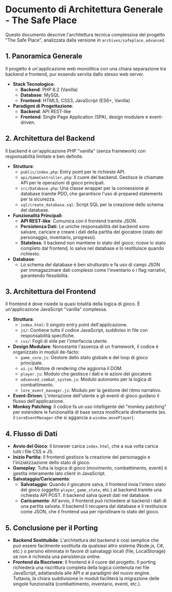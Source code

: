 # Documento di Architettura Generale - The Safe Place

Questo documento descrive l'architettura tecnica complessiva del progetto "The Safe Place", analizzata dalla versione in `archives/safeplace_advanced`.

## 1. Panoramica Generale

Il progetto è un'applicazione web monolitica con una chiara separazione tra backend e frontend, pur essendo servita dallo stesso web server.

-   **Stack Tecnologico**:
    -   **Backend**: PHP 8.2 (Vanilla)
    -   **Database**: MySQL
    -   **Frontend**: HTML5, CSS3, JavaScript (ES6+, Vanilla)
-   **Paradigmi di Progettazione**:
    -   **Backend**: API REST-like
    -   **Frontend**: Single Page Application (SPA), design modulare e event-driven.

## 2. Architettura del Backend

Il backend è un'applicazione PHP "vanilla" (senza framework) con responsabilità limitate e ben definite.

-   **Struttura**:
    -   `public/index.php`: Entry point per le richieste API.
    -   `api/GameController.php`: Il cuore del backend. Gestisce le chiamate API per le operazioni di gioco principali.
    -   `src/Database.php`: Una classe wrapper per la connessione al database tramite PDO, che garantisce l'uso di prepared statements per la sicurezza.
    -   `sql/create_database.sql`: Script SQL per la creazione dello schema del database.
-   **Funzionalità Principali**:
    -   **API REST-like**: Comunica con il frontend tramite JSON.
    -   **Persistenza Dati**: Le uniche responsabilità del backend sono salvare, caricare e creare i dati della partita del giocatore (stato del personaggio, inventario, progressi).
    -   **Stateless**: Il backend non mantiene lo stato del gioco; riceve lo stato completo dal frontend, lo salva nel database e lo restituisce quando richiesto.
-   **Database**:
    -   Lo schema del database è ben strutturato e fa uso di campi JSON per immagazzinare dati complessi come l'inventario o i flag narrativi, garantendo flessibilità.

## 3. Architettura del Frontend

Il frontend è dove risiede la quasi totalità della logica di gioco. È un'applicazione JavaScript "vanilla" complessa.

-   **Struttura**:
    -   `index.html`: Il singolo entry point dell'applicazione.
    -   `js/`: Contiene tutto il codice JavaScript, suddiviso in file con responsabilità specifiche.
    -   `css/`: Fogli di stile per l'interfaccia utente.
-   **Design Modulare**: Nonostante l'assenza di un framework, il codice è organizzato in moduli de-facto:
    -   `game_core.js`: Gestore dello stato globale e del loop di gioco principale.
    -   `ui.js`: Motore di rendering che aggiorna il DOM.
    -   `player.js`: Modulo che gestisce i dati e le azioni del giocatore.
    -   `advanced_combat_system.js`: Modulo autonomo per la logica di combattimento.
    -   `lore_event_manager.js`: Modulo per la gestione del ritmo narrativo.
-   **Event-Driven**: L'interazione dell'utente e gli eventi di gioco guidano il flusso dell'applicazione.
-   **Monkey Patching**: Il codice fa un uso intelligente del "monkey patching" per estendere le funzionalità di base senza modificarle direttamente (es. il `LoreEventManager` che si aggancia a `window.movePlayer`).

## 4. Flusso di Dati

-   **Avvio del Gioco**: Il browser carica `index.html`, che a sua volta carica tutti i file CSS e JS.
-   **Inizio Partita**: Il frontend gestisce la creazione del personaggio e l'inizializzazione dello stato di gioco.
-   **Gameplay**: Tutta la logica di gioco (movimento, combattimento, eventi) è gestita interamente lato client in JavaScript.
-   **Salvataggio/Caricamento**:
    -   **Salvataggio**: Quando il giocatore salva, il frontend invia l'intero stato del gioco (oggetto `player`, `game_state`, etc.) al backend tramite una richiesta API POST. Il backend salva questi dati nel database.
    -   **Caricamento**: All'avvio, il frontend può richiedere al backend i dati di una partita salvata. Il backend li recupera dal database e li restituisce come JSON, che il frontend usa per ripristinare lo stato del gioco.

## 5. Conclusione per il Porting

-   **Backend Sostituibile**: L'architettura del backend è così semplice che può essere facilmente sostituita da qualsiasi altro sistema (Node.js, C#, etc.) o persino eliminata in favore di salvataggi locali (file, LocalStorage) se non è richiesta una persistenza online.
-   **Frontend da Riscrivere**: Il frontend è il cuore del progetto. Il porting richiederà una riscrittura completa della logica contenuta nei file JavaScript, adattandola alle API e ai paradigmi del nuovo engine. Tuttavia, la chiara suddivisione in moduli faciliterà la migrazione delle singole funzionalità (combattimento, inventario, eventi, etc.). 